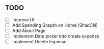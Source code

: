 ## TODO

- [ ] Improve UI
- [ ] Add Spending Grapsh on Home (ShadCN)
- [ ] Add About Page
- [ ] Implement Date picker into create expense
- [ ] Implement Delete Expense
